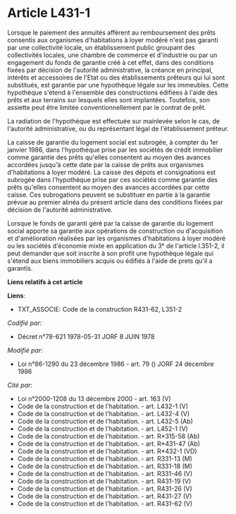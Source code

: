 # Article L431-1

Lorsque le paiement des annuités afférent au remboursement des prêts consentis aux organismes d'habitations à loyer modéré
n'est pas garanti par une collectivité locale, un établissement public groupant des collectivités locales, une chambre de
commerce et d'industrie ou par un engagement du fonds de garantie créé à cet effet, dans des conditions fixées par décision
de l'autorité administrative, la créance en principal, intérêts et accessoires de l'Etat ou des établissements prêteurs qui
lui sont substitués, est garantie par une hypothèque légale sur les immeubles. Cette hypothèque s'étend à l'ensemble des
constructions édifiées à l'aide des prêts et aux terrains sur lesquels elles sont implantées. Toutefois, son assiette peut
être limitée conventionnellement par le contrat de prêt.

La radiation de l'hypothèque est effectuée sur mainlevée selon le cas, de l'autorité administrative, ou du représentant légal
de l'établissement prêteur.

La caisse de garantie du logement social est subrogée, à compter du 1er janvier 1986, dans l'hypothèque prise par les
sociétés de crédit immobilier comme garantie des prêts qu'elles consentent au moyen des avances accordées jusqu'à cette date
par la caisse de prêts aux organismes d'habitations à loyer modéré. La caisse des dépots et consignations est subrogée dans
l'hypothèque prise par ces sociétés comme garantie des prêts qu'elles consentent au moyen des avances accordées par cette
caisse. Ces subrogations peuvent se substituer en partie à la garantie prévue au premier alinéa du présent article dans des
conditions fixées par décision de l'autorité administrative.

Lorsque le fonds de garanti géré par la caisse de garantie du logement social apporte sa garantie aux opérations de
construction ou d'acquisition et d'amélioration  réalisées par les organismes d'habitations à loyer modéré ou les sociétés
d'économie mixte en application du 3° de l'article l.351-2, il peut demander que soit inscrite à son profit une hypothèque
légale qui s'étend aux biens immobiliers acquis ou édifiés à l'aide de prets qu'il a garantis.

**Liens relatifs à cet article**

**Liens**:

  - TXT_ASSOCIE: Code de la construction R431-62, L351-2

_Codifié par_:

  - Décret n°78-621 1978-05-31 JORF 8 JUIN 1978

_Modifié par_:

  - Loi n°86-1290 du 23 décembre 1986 - art. 79 () JORF 24 décembre 1986

_Cité par_:

  - Loi n°2000-1208 du 13 décembre 2000 - art. 163 (V)
  - Code de la construction et de l'habitation. - art. L432-1 (V)
  - Code de la construction et de l'habitation. - art. L432-4 (V)
  - Code de la construction et de l'habitation. - art. L432-5 (Ab)
  - Code de la construction et de l'habitation. - art. L452-1 (V)
  - Code de la construction et de l'habitation. - art. R*315-58 (Ab)
  - Code de la construction et de l'habitation. - art. R*431-47 (Ab)
  - Code de la construction et de l'habitation. - art. R*432-1 (VD)
  - Code de la construction et de l'habitation. - art. R331-13 (M)
  - Code de la construction et de l'habitation. - art. R331-18 (M)
  - Code de la construction et de l'habitation. - art. R331-46 (V)
  - Code de la construction et de l'habitation. - art. R431-19 (V)
  - Code de la construction et de l'habitation. - art. R431-26 (V)
  - Code de la construction et de l'habitation. - art. R431-27 (V)
  - Code de la construction et de l'habitation. - art. R431-62 (V)
